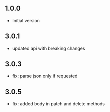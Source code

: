 ## 1.0.0

- Initial version

## 3.0.1

- updated api with breaking changes

## 3.0.3

- fix: parse json only if requested

## 3.0.5

- fix: added body in patch and delete methods 